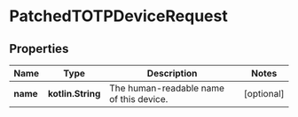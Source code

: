 
# PatchedTOTPDeviceRequest

## Properties
Name | Type | Description | Notes
------------ | ------------- | ------------- | -------------
**name** | **kotlin.String** | The human-readable name of this device. |  [optional]



